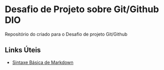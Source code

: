 # Desafio de Projeto sobre Git/Github DIO
Repositório do criado para o Desafio de projeto Git/Github

## Links Úteis
- [Sintaxe Básica de Markdown](https://www.markdownguide.org/basic-syntax/)
